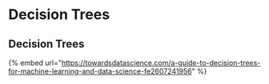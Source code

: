 # Decision Trees

## Decision Trees

{% embed url="https://towardsdatascience.com/a-guide-to-decision-trees-for-machine-learning-and-data-science-fe2607241956" %}



